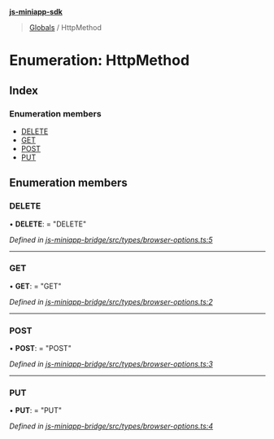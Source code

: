 **[js-miniapp-sdk](../README.md)**

> [Globals](../README.md) / HttpMethod

# Enumeration: HttpMethod

## Index

### Enumeration members

* [DELETE](httpmethod.md#delete)
* [GET](httpmethod.md#get)
* [POST](httpmethod.md#post)
* [PUT](httpmethod.md#put)

## Enumeration members

### DELETE

•  **DELETE**:  = "DELETE"

*Defined in [js-miniapp-bridge/src/types/browser-options.ts:5](https://github.com/rakutentech/js-miniapp/blob/f59f350/js-miniapp-bridge/src/types/browser-options.ts#L5)*

___

### GET

•  **GET**:  = "GET"

*Defined in [js-miniapp-bridge/src/types/browser-options.ts:2](https://github.com/rakutentech/js-miniapp/blob/f59f350/js-miniapp-bridge/src/types/browser-options.ts#L2)*

___

### POST

•  **POST**:  = "POST"

*Defined in [js-miniapp-bridge/src/types/browser-options.ts:3](https://github.com/rakutentech/js-miniapp/blob/f59f350/js-miniapp-bridge/src/types/browser-options.ts#L3)*

___

### PUT

•  **PUT**:  = "PUT"

*Defined in [js-miniapp-bridge/src/types/browser-options.ts:4](https://github.com/rakutentech/js-miniapp/blob/f59f350/js-miniapp-bridge/src/types/browser-options.ts#L4)*
